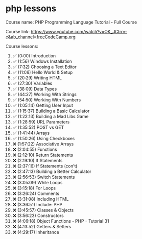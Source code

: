 # php lessons
Course name: PHP Programming Language Tutorial - Full Course

Course link: https://www.youtube.com/watch?v=OK_JCtrrv-c&ab_channel=freeCodeCamp.org

Course lessons:
1.  ✅ (0:00) Introduction
2.  ✅ (1:56) Windows Installation
3.  ✅ (7:32) Choosing a Text Editor
4.  ✅ (11:06) Hello World & Setup
5.  ✅ (20:29) Writing HTML
6.  ✅ (27:30) Variables
7.  ✅ (38:09) Data Types
8.  ✅ (44:27) Working With Strings
9.  ✅ (54:50) Working With Numbers
10. ✅ (1:05:14) Getting User Input
11. ✅ (1:15:37) Building a Basic Calculator
12. ✅ (1:22:13) Building a Mad Libs Game
13. ✅ (1:28:59) URL Parameters
14. ✅ (1:35:52) POST vs GET
15. ✅ (1:41:44) Arrays
16. ✅ (1:50:26) Using Checkboxes
17. ❌ (1:57:22) Associative Arrays
18. ❌ (2:04:55) Functions
19. ❌ (2:12:10) Return Statements
20. ❌ (2:19:10) If Statements
21. ❌ (2:37:16) If Statements (con't)
22. ❌ (2:47:13) Building a Better Calculator
23. ❌ (2:56:53) Switch Statements
24. ❌ (3:05:09) While Loops
25. ❌ (3:15:18) For Loops
26. ❌ (3:26:24) Comments
27. ❌ (3:31:08) Including HTML
28. ❌ (3:36:51) Include: PHP
29. ❌ (3:45:57) Classes & Objects
30. ❌ (3:56:23) Constructors
31. ❌ (4:06:18) Object Functions - PHP - Tutorial 31
32. ❌ (4:13:52) Getters & Setters
33. ❌ (4:29:17) Inheritance
